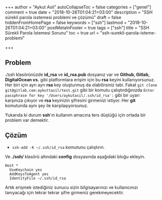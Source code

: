 +++
author = "Aykut Asil"
autoCollapseToc = false
categories = ["genel"]
comment = true
date = "2018-10-26T01:04:21+03:00"
description = "SSH sürekli parola isstemesi problemi ve çözümü"
draft = false
hiddenFromHomePage = false
keywords = ["ssh"]
lastmod = "2018-10-26T01:04:21+03:00"
postMetaInFooter = true
tags = ["ssh"]
title = "SSH Sürekli Parola İstemesi Sorunu"
toc = true
url = "ssh-surekli-parola-isteme-problemi"

+++

## Problem

./ssh klasörünüzde **id_rsa** ve **id_rsa.pub** dosyanız var ve **Github, Gitlab, DigitalOcean vs.** gibi platformlara erişim için bu **rsa** keyini kullanıyorsunuz. Her biri için ayrı ayrı **rsa** key oluşturmuş da olabilirsiniz tabi. Fakat `git clone git@gitlab.com:aykuttasil/test.git` gibi bir komutu çalıştırdığınızda `Enter passphrase for key '/Users/aykutasil/.ssh/id_rsa':` gibi bir uyarı karşınıza çıkıyor ve **rsa** keyinizin şifresini girmenizi istiyor. Her **git** komutunda aynı şey ile karşılaşıyorsunuz.

Yukarıda ki durum **ssh**'ın kullanım amacına ters düştüğü için ortada bir problem var demektir. 

## Çözüm

- `ssh-add -K ~/.ssh/id_rsa` komutunu çalıştırın.

Ve **./ssh/** klasörü altındaki **config** dosyasında aşağıdaki bloğu ekleyin.

```text
Host *
  UseKeychain yes
  AddKeysToAgent yes
  IdentityFile ~/.ssh/id_rsa
```  

Artık erişmek istediğiniz sunucu sizin bilgisayarınızı ve kullanıcınızı tanıyacağı için tekrar tekrar şifre girmeniz gerekmeyecektir.
